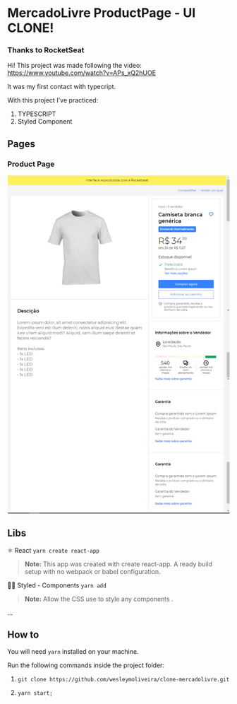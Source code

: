 # MercadoLivre ProductPage - UI CLONE!

### Thanks to RocketSeat
Hi! This project was made following the video:
https://www.youtube.com/watch?v=APs_xQ2hUOE

It was my first contact with typecript.

With this project I've practiced:

 1. TYPESCRIPT
 2. Styled Component


## Pages

### Product Page
![Product Page](https://github.com/wesleymoliveira/clone-mercadolivre/blob/master/src/assets/Mercadolivre%20Product%20page.jpg)



## Libs

⚛ React `yarn create react-app`
> **Note:** This app was created  with create react-app. A ready build setup with no webpack or babel configuration.

 💅🏾 Styled - Components   `yarn add  `
> **Note:** Allow the CSS  use to style any components .

...

## How to
You will need `yarn`  installed on your machine.

Run the following commands inside the project folder:

1.  `git clone https://github.com/wesleymoliveira/clone-mercadolivre.git`

2.  `yarn start;`

